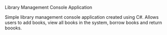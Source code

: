 Library Management Console Application

Simple library management console application created using C#.
Allows users to add books, view all books in the system, borrow books and return boooks.
